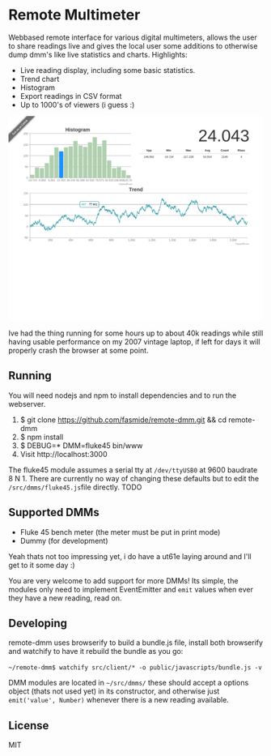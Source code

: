 # Remote Multimeter

Webbased remote interface for various digital multimeters, allows the user to share readings live and gives the local user some additions to otherwise dump dmm's like live statistics and charts. Highlights:

  - Live reading display, including some basic statistics.
  - Trend chart
  - Histogram
  - Export readings in CSV format
  - Up to 1000's of viewers (i guess :)

![Screenshot](https://github.com/fasmide/remote-dmm/blob/master/docs/2015-08-28-231523_1280x1024_scrot.png?raw=true)

Ive had the thing running for some hours up to about 40k readings while still having usable performance on my 2007 vintage laptop, if left for days it will properly crash the browser at some point.

## Running

You will need nodejs and npm to install dependencies and to run the webserver.

1. $ git clone https://github.com/fasmide/remote-dmm.git && cd remote-dmm
2. $ npm install
3. $ DEBUG=* DMM=fluke45 bin/www
4. Visit http://localhost:3000

The fluke45 module assumes a serial tty at `/dev/ttyUSB0` at 9600 baudrate 8 N 1. There are currently no way of changing these defaults but to edit the `/src/dmms/fluke45.js`file directly. TODO

## Supported DMMs

- Fluke 45 bench meter (the meter must be put in print mode)
- Dummy (for development)

Yeah thats not too impressing yet, i do have a ut61e laying around and I'll get to it some day :)

You are very welcome to add support for more DMMs! Its simple, the modules only need to implement EventEmitter and `emit` values when ever they have a new reading, read on.

## Developing
remote-dmm uses browserify to build a bundle.js file, install both browserify and watchify to have it rebuild the bundle as you go:

`~/remote-dmm$ watchify src/client/* -o public/javascripts/bundle.js -v`

DMM modules are located in `~/src/dmms/` these should accept a options object (thats not used yet) in its constructor, and otherwise just `emit('value', Number)` whenever there is a new reading available.

## License
MIT
